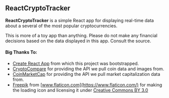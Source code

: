 ## ReactCryptoTracker

**ReactCryptoTracker** is a simple React app for displaying real-time data about a several of the most popular cryptocurrencies.

This is more of a toy app than anything. Please do not make any financial decisions based on the data displayed in this app. Consult the source.

#### Big Thanks To:

* [Create React App](https://github.com/facebookincubator/create-react-app) from which this project was bootstrapped.
* [CryptoCompare](https://www.cryptocompare.com/api/) for providing the API we pull coin data and images from.
* [CoinMarketCap](https://coinmarketcap.com/api/) for providing the API we pull market capitalization data from.
* [Freepik](http://www.freepik.com) from [www.flaticon.com](https://www.flaticon.com/) for making the loading icon and licensing it under [Creative Commons BY 3.0](http://creativecommons.org/licenses/by/3.0/)
